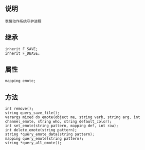 ## 说明

    表情动作系统守护进程

## 继承

    inherit F_SAVE;
    inherit F_DBASE;

## 属性

    mapping emote;

## 方法

    int remove();
    string query_save_file();
    varargs mixed do_emote(object me, string verb, string arg, int channel_emote, string who, string default_color);
    int set_emote(string pattern, mapping def, int raw);
    int delete_emote(string pattern);
    string *query_emote_data(string pattern);
    mapping query_emote(string pattern);
    string *query_all_emote();
